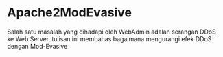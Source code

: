 # Apache2ModEvasive
Salah satu masalah yang dihadapi oleh WebAdmin adalah serangan DDoS ke Web Server, tulisan ini membahas bagaimana mengurangi efek DDoS dengan Mod-Evasive
